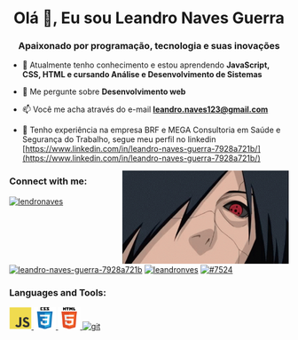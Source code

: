 <h1 align="center">Olá 👋, Eu sou Leandro Naves Guerra</h1>
<h3 align="center">Apaixonado por programação, tecnologia e suas inovações</h3>

- 🌱 Atualmente tenho conhecimento e estou aprendendo **JavaScript, CSS, HTML e cursando Análise e Desenvolvimento de Sistemas**

- 💬 Me pergunte sobre **Desenvolvimento web**

- 📫 Você me acha através do e-mail **leandro.naves123@gmail.com**

- 📄 Tenho experiência na empresa BRF e MEGA Consultoria em Saúde e Segurança do Trabalho, segue meu perfil no linkedin [https://www.linkedin.com/in/leandro-naves-guerra-7928a721b/](https://www.linkedin.com/in/leandro-naves-guerra-7928a721b/)
<img align="right" alt="madara-gif" width="300" src="./madara.gif">

<h3 align="left">Connect with me:</h3>
<p align="left">
<a href="https://instagram.com/lendronaves" target="blank"><img align="center" src="https://raw.githubusercontent.com/rahuldkjain/github-profile-readme-generator/master/src/images/icons/Social/instagram.svg" alt="lendronaves" height="30" width="40" /></a>
<a href="https://linkedin.com/in/leandro-naves-guerra-7928a721b" target="blank"><img align="center" src="https://raw.githubusercontent.com/rahuldkjain/github-profile-readme-generator/master/src/images/icons/Social/linked-in-alt.svg" alt="leandro-naves-guerra-7928a721b" height="30" width="40" /></a>
<a href="https://codepen.io/leandronves" target="blank"><img align="center" src="https://raw.githubusercontent.com/rahuldkjain/github-profile-readme-generator/master/src/images/icons/Social/codepen.svg" alt="leandronves" height="30" width="40" /></a>
<a href="https://discord.gg/#7524" target="blank"><img align="center" src="https://raw.githubusercontent.com/rahuldkjain/github-profile-readme-generator/master/src/images/icons/Social/discord.svg" alt="#7524" height="30" width="40" /></a>
</p>

<h3 align="left">Languages and Tools:</h3>
<p align="left"> 
</a> <a href="https://developer.mozilla.org/en-US/docs/Web/JavaScript" target="_blank" rel="noreferrer"> <img src="https://raw.githubusercontent.com/devicons/devicon/master/icons/javascript/javascript-original.svg" alt="javascript" width="40" height="40"/> </a> <a href="https://www.w3schools.com/css/" target="_blank" rel="noreferrer"> <img src="https://raw.githubusercontent.com/devicons/devicon/master/icons/css3/css3-original-wordmark.svg" alt="css3" width="40" height="40"/>  <a href="https://developer.mozilla.org/pt-BR/docs/Web/HTML/" target="_blank" rel="noreferrer"> <img src="https://raw.githubusercontent.com/devicons/devicon/master/icons/html5/html5-original-wordmark.svg" alt="html5" width="40" height="40"/>  </a> <a href="https://git-scm.com/" target="_blank" rel="noreferrer"> <img src="https://www.vectorlogo.zone/logos/git-scm/git-scm-icon.svg" alt="git" width="40" height="40"/> </a> </p>
